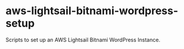 # aws-lightsail-bitnami-wordpress-setup
Scripts to set up an AWS Lightsail Bitnami WordPress Instance.  
